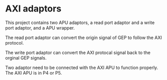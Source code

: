 
# AXI adaptors

This project contains two APU adaptors, a read port adaptor and a write port adaptor, and a APU wrapper.

The read port adaptor can convert the origin signal of GEP to follow the AXI protocol.

The write port adaptor can convert the AXI protocal signal back to the orginal GEP signals. 

Two adaptor need to be connected with the AXI APU to function properly. The AXI APU is in P4 or P5.



